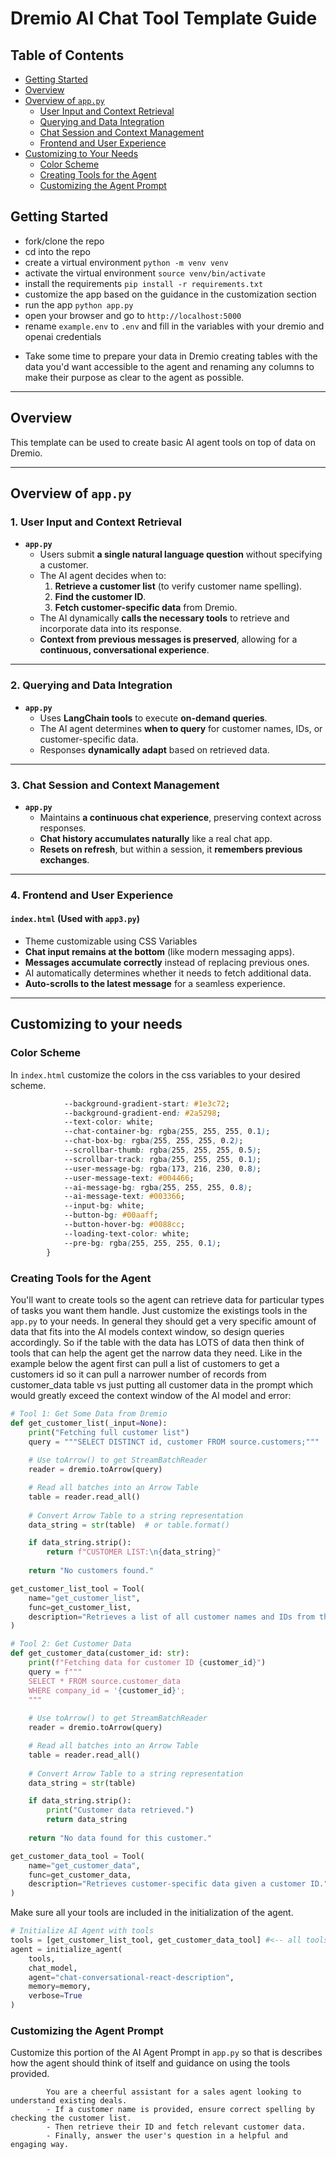 # **Dremio AI Chat Tool Template Guide**

## Table of Contents
- [Getting Started](#getting-started)
- [Overview](#overview)
- [Overview of `app.py`](#overview-of-apppy)
  - [User Input and Context Retrieval](#1-user-input-and-context-retrieval)
  - [Querying and Data Integration](#2-querying-and-data-integration)
  - [Chat Session and Context Management](#3-chat-session-and-context-management)
  - [Frontend and User Experience](#4-frontend-and-user-experience)
- [Customizing to Your Needs](#customizing-to-your-needs)
  - [Color Scheme](#color-scheme)
  - [Creating Tools for the Agent](#creating-tools-for-the-agent)
  - [Customizing the Agent Prompt](#customizing-the-agent-prompt)

## Getting Started

- fork/clone the repo
- cd into the repo
- create a virtual environment `python -m venv venv`
- activate the virtual environment `source venv/bin/activate`
- install the requirements `pip install -r requirements.txt`
- customize the app based on the guidance in the customization section
- run the app `python app.py`
- open your browser and go to `http://localhost:5000`
- rename `example.env` to `.env` and fill in the variables with your dremio and openai credentials

* Take some time to prepare your data in Dremio creating tables with the data you'd want accessible to the agent and renaming any columns to make their purpose as clear to the agent as possible.

---


## **Overview**
This template can be used to create basic AI agent tools on top of data on Dremio.

---

## **Overview of `app.py`**

### **1. User Input and Context Retrieval**


- **`app.py`**  
  - Users submit **a single natural language question** without specifying a customer.  
  - The AI agent decides when to:  
    1. **Retrieve a customer list** (to verify customer name spelling).  
    2. **Find the customer ID**.  
    3. **Fetch customer-specific data** from Dremio.  
  - The AI dynamically **calls the necessary tools** to retrieve and incorporate data into its response.  
  - **Context from previous messages is preserved**, allowing for a **continuous, conversational experience**.  

---

### **2. Querying and Data Integration**
  
- **`app.py`**  
  - Uses **LangChain tools** to execute **on-demand queries**.  
  - The AI agent determines **when to query** for customer names, IDs, or customer-specific data.  
  - Responses **dynamically adapt** based on retrieved data.  

---

### **3. Chat Session and Context Management**

- **`app.py`**  
  - Maintains **a continuous chat experience**, preserving context across responses.  
  - **Chat history accumulates naturally** like a real chat app.  
  - **Resets on refresh**, but within a session, it **remembers previous exchanges**.  

---

### **4. Frontend and User Experience**

#### **`index.html` (Used with `app3.py`)**
- Theme customizable using CSS Variables
- **Chat input remains at the bottom** (like modern messaging apps).  
- **Messages accumulate correctly** instead of replacing previous ones.  
- AI automatically determines whether it needs to fetch additional data.  
- **Auto-scrolls to the latest message** for a seamless experience.  

---

## Customizing to your needs

### Color Scheme

In `index.html` customize the colors in the css variables to your desired scheme.

```css
            --background-gradient-start: #1e3c72;
            --background-gradient-end: #2a5298;
            --text-color: white;
            --chat-container-bg: rgba(255, 255, 255, 0.1);
            --chat-box-bg: rgba(255, 255, 255, 0.2);
            --scrollbar-thumb: rgba(255, 255, 255, 0.5);
            --scrollbar-track: rgba(255, 255, 255, 0.1);
            --user-message-bg: rgba(173, 216, 230, 0.8);
            --user-message-text: #004466;
            --ai-message-bg: rgba(255, 255, 255, 0.8);
            --ai-message-text: #003366;
            --input-bg: white;
            --button-bg: #00aaff;
            --button-hover-bg: #0088cc;
            --loading-text-color: white;
            --pre-bg: rgba(255, 255, 255, 0.1);
        }
```

### Creating Tools for the Agent

You'll want to create tools so the agent can retrieve data for particular types of tasks you want them handle. Just customize the existings tools in the `app.py` to your needs. In general they should get a very specific amount of data that fits into the AI models context window, so design queries accordingly. So if the table with the data has LOTS of data then think of tools that can help the agent get the narrow data they need. Like in the example below the agent first can pull a list of customers to get a customers id so it can pull a narrower number of records from customer_data table vs just putting all customer data in the prompt which would greatly exceed the context window of the AI model and error:

```py
# Tool 1: Get Some Data from Dremio
def get_customer_list(_input=None):
    print("Fetching full customer list")
    query = """SELECT DISTINCT id, customer FROM source.customers;"""
    
    # Use toArrow() to get StreamBatchReader
    reader = dremio.toArrow(query)

    # Read all batches into an Arrow Table
    table = reader.read_all()
    
    # Convert Arrow Table to a string representation
    data_string = str(table)  # or table.format()

    if data_string.strip():
        return f"CUSTOMER LIST:\n{data_string}"
    
    return "No customers found."

get_customer_list_tool = Tool(
    name="get_customer_list",
    func=get_customer_list,
    description="Retrieves a list of all customer names and IDs from the database."
)

# Tool 2: Get Customer Data
def get_customer_data(customer_id: str):
    print(f"Fetching data for customer ID {customer_id}")
    query = f"""
    SELECT * FROM source.customer_data 
    WHERE company_id = '{customer_id}';
    """
    
    # Use toArrow() to get StreamBatchReader
    reader = dremio.toArrow(query)

    # Read all batches into an Arrow Table
    table = reader.read_all()
    
    # Convert Arrow Table to a string representation
    data_string = str(table)

    if data_string.strip():
        print("Customer data retrieved.")
        return data_string
    
    return "No data found for this customer."

get_customer_data_tool = Tool(
    name="get_customer_data",
    func=get_customer_data,
    description="Retrieves customer-specific data given a customer ID."
)
```

Make sure all your tools are included in the initialization of the agent.

```py
# Initialize AI Agent with tools
tools = [get_customer_list_tool, get_customer_data_tool] #<-- all tools listed here
agent = initialize_agent(
    tools, 
    chat_model, 
    agent="chat-conversational-react-description", 
    memory=memory, 
    verbose=True
)
```

### Customizing the Agent Prompt

Customize this portion of the AI Agent Prompt in `app.py` so that is describes how the agent should think of itself and guidance on using the tools provided.

```
        You are a cheerful assistant for a sales agent looking to understand existing deals. 
        - If a customer name is provided, ensure correct spelling by checking the customer list.
        - Then retrieve their ID and fetch relevant customer data.
        - Finally, answer the user's question in a helpful and engaging way.
```

